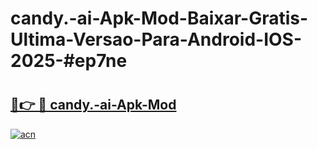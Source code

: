 # candy.-ai-Apk-Mod-Baixar-Gratis-Ultima-Versao-Para-Android-IOS-2025-#ep7ne

# <h2><a href="https://ainizakaria.my?title=candy.-ai-Apk-Mod&ref=22M">🔗👉 🔴 candy.-ai-Apk-Mod</a></h2>

[![acn](https://github.com/user-attachments/assets/0f9c940e-d8b0-45ae-aac7-cd30a18b3e1c)](https://ainizakaria.my?title=candy.-ai-Apk-Mod&ref=22M)

